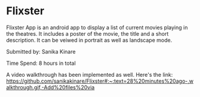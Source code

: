 # Flixster
Flixster App is an android app to display a list of current movies playing in the theatres. 
It includes a poster of the movie, the title and a short description. 
It can be veiwed in portrait as well as landscape mode.

Submitted by: Sanika Kinare

Time Spend: 8 hours in total

A video walkthrough has been implemented as well. Here's the link:
https://github.com/sanikakinare/Flixster#:~:text=28%20minutes%20ago-,walkthrough.gif,-Add%20files%20via
